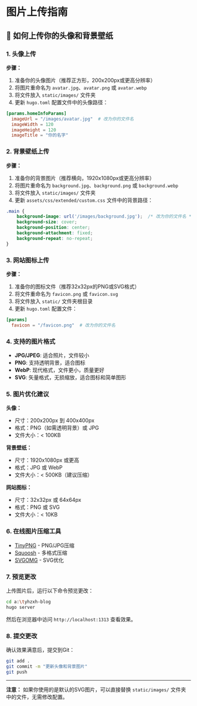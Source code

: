 # 图片上传指南

## 📸 如何上传你的头像和背景壁纸

### 1. 头像上传

**步骤：**
1. 准备你的头像图片（推荐正方形，200x200px或更高分辨率）
2. 将图片重命名为 `avatar.jpg`、`avatar.png` 或 `avatar.webp`
3. 将文件放入 `static/images/` 文件夹
4. 更新 `hugo.toml` 配置文件中的头像路径：

```toml
[params.homeInfoParams]
  imageUrl = "/images/avatar.jpg"  # 改为你的文件名
  imageWidth = 120
  imageHeight = 120
  imageTitle = "你的名字"
```

### 2. 背景壁纸上传

**步骤：**
1. 准备你的背景图片（推荐横向，1920x1080px或更高分辨率）
2. 将图片重命名为 `background.jpg`、`background.png` 或 `background.webp`
3. 将文件放入 `static/images/` 文件夹
4. 更新 `assets/css/extended/custom.css` 文件中的背景路径：

```css
.main {
    background-image: url('/images/background.jpg');  /* 改为你的文件名 */
    background-size: cover;
    background-position: center;
    background-attachment: fixed;
    background-repeat: no-repeat;
}
```

### 3. 网站图标上传

**步骤：**
1. 准备你的图标文件（推荐32x32px的PNG或SVG格式）
2. 将文件重命名为 `favicon.png` 或 `favicon.svg`
3. 将文件放入 `static/` 文件夹根目录
4. 更新 `hugo.toml` 配置文件：

```toml
[params]
  favicon = "/favicon.png"  # 改为你的文件名
```

### 4. 支持的图片格式

- **JPG/JPEG**: 适合照片，文件较小
- **PNG**: 支持透明背景，适合图标
- **WebP**: 现代格式，文件更小，质量更好
- **SVG**: 矢量格式，无损缩放，适合图标和简单图形

### 5. 图片优化建议

**头像：**
- 尺寸：200x200px 到 400x400px
- 格式：PNG（如需透明背景）或 JPG
- 文件大小：< 100KB

**背景壁纸：**
- 尺寸：1920x1080px 或更高
- 格式：JPG 或 WebP
- 文件大小：< 500KB（建议压缩）

**网站图标：**
- 尺寸：32x32px 或 64x64px
- 格式：PNG 或 SVG
- 文件大小：< 10KB

### 6. 在线图片压缩工具

- [TinyPNG](https://tinypng.com/) - PNG/JPG压缩
- [Squoosh](https://squoosh.app/) - 多格式压缩
- [SVGOMG](https://jakearchibald.github.io/svgomg/) - SVG优化

### 7. 预览更改

上传图片后，运行以下命令预览更改：

```bash
cd a:\tyhzxh-blog
hugo server
```

然后在浏览器中访问 `http://localhost:1313` 查看效果。

### 8. 提交更改

确认效果满意后，提交到Git：

```bash
git add .
git commit -m "更新头像和背景图片"
git push
```

---

**注意：** 如果你使用的是默认的SVG图片，可以直接替换 `static/images/` 文件夹中的文件，无需修改配置。